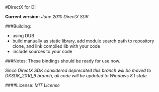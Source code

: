 #DirectX for D!

**Current version:**
*June 2010 DirectX SDK*


###Building:
 - using DUB
 - build manually as static library, add module search path to repository clone, and link compiled lib with your code
 - include sources to your code


###Notes:
These bindings should be ready for use now.  

*Since DirectX SDK considered deprecated this branch will be moved to DXSDK_2010_6 branch, all code will be updated to Windows 8.1 state.*

####License:
*MIT License*
